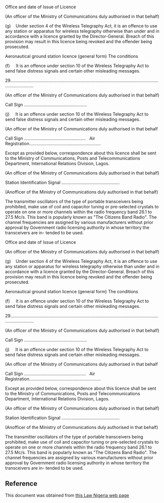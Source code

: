 # 

Office and date of Issue of Licence

(An officer of the Ministry of Communications duly authorised in that behalf)

(g)    Under section 4 of the Wireless Telegraphy Act, it is an offence to use any station or apparatus for wireless telegraphy otherwise than under and in accordance with a licence granted by the Director-General. Breach of this provision may result in this licence being revoked and the offender being prosecuted.

Aeronautical ground station licence (general form) The conditions

(f)     It is an offence under section 10 of the Wireless Telegraphy Act to send false distress signals and certain other misleading messages.

29...............................................................................................................................................

(An officer of the Ministry of Communications duly authorised in that behalf)

Call Sign ……………………………………………

(j)     It is an offence under section 10 of the Wireless Telegraphy Act to send false distress signals and certain other misleading messages.

(An officer of the Ministry of Communications duly authorised in that behalf

Call Sign ..................................................   Air Registration..........................................................

Except as provided below, correspondence about this licence shall be sent to the Ministry of Communications, Posts and Telecommunications Department, International Relations Division, Lagos.

(An officer of the Ministry of Communications duly authorised in that behalf)

Station Identification Signal ...............................................

(Anofficer of the Ministry of Communications duly authorised in that behalf)

The transmitter oscillators of the type of portable transceivers being prohibited, make use of coil and capacitor tuning or pre-selected crystals to operate on one or more channels within the radio frequency band 26.1 to 27.5 Mc/s. This band is popularly known as "The Citizens Band Radio". The channel frequencies are assigned by various manufacturers without prior approval by Government radio licensing authority in whose territory the transceivers are in- tended to be used.

Office and date of Issue of Licence

(An officer of the Ministry of Communications duly authorised in that behalf)

(g)    Under section 4 of the Wireless Telegraphy Act, it is an offence to use any station or apparatus for wireless telegraphy otherwise than under and in accordance with a licence granted by the Director-General. Breach of this provision may result in this licence being revoked and the offender being prosecuted.

Aeronautical ground station licence (general form) The conditions

(f)     It is an offence under section 10 of the Wireless Telegraphy Act to send false distress signals and certain other misleading messages.

29...............................................................................................................................................

(An officer of the Ministry of Communications duly authorised in that behalf)

Call Sign ……………………………………………

(j)     It is an offence under section 10 of the Wireless Telegraphy Act to send false distress signals and certain other misleading messages.

(An officer of the Ministry of Communications duly authorised in that behalf

Call Sign ..................................................   Air Registration..........................................................

Except as provided below, correspondence about this licence shall be sent to the Ministry of Communications, Posts and Telecommunications Department, International Relations Division, Lagos.

(An officer of the Ministry of Communications duly authorised in that behalf)

Station Identification Signal ...............................................

(Anofficer of the Ministry of Communications duly authorised in that behalf)

The transmitter oscillators of the type of portable transceivers being prohibited, make use of coil and capacitor tuning or pre-selected crystals to operate on one or more channels within the radio frequency band 26.1 to 27.5 Mc/s. This band is popularly known as "The Citizens Band Radio". The channel frequencies are assigned by various manufacturers without prior approval by Government radio licensing authority in whose territory the transceivers are in- tended to be used.

## Reference

This document was obtained from [this Law Nigeria web page](http://www.lawnigeria.com/LFN/W/Wireless-Telegraphy-Act.php)